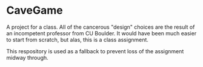 # CaveGame

A project for a class. All of the cancerous "design" choices are the result of
an incompetent professor from CU Boulder. It would have been much easier to start from scratch, but alas, this is a class assignment.

This respository is used as a fallback to prevent loss of the assignment midway through.
